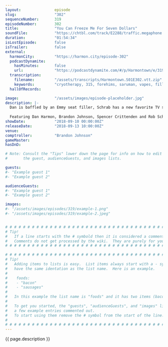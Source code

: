 ```yaml
---
layout:               episode
slug:                 "302"
sequenceNumber:       319
episodeNumber:        302
title:                "You Can Freeze Me For Seven Dollars"
soundFile:            "https://chtbl.com/track/E2288/traffic.megaphone.fm/STA3432050954.mp3?updated=1596747251"
duration:             "01:54:34"
isLostEpisode:        false
isTrailer:            false
external:
  harmonCity:         "https://harmon.city/episode-302"
  podcastDynamite:
    hasMinutes:       false
    url:              "https://podcastdynamite.com/#/p/Harmontown/e/319/302"
  transcription:
    filename:         "/assets/transcripts/Harmontown.S01E302.vtt.zip"
    keywords:         "cryotherapy, 315, forehims, saruman, vapes, filler, dah, rambo, spoof, costco, cher, clientele, roundup, gummy, tampons, wicker, pleading, horse's, levar, bonded, nicholas, hart, wrapper, $70, burton"
  hallOfRecords:      

image:                "/assets/images/episode-placeholder.jpg"
description: |-
  Dan is baffled by an Emmy seat filler, Schrab has a new favorite TV show, and what happened to Wicker Man?
  
  Featuring Dan Harmon, Brandon Johnson, Spencer Crittenden and Rob Schrab.
showDate:             "2018-09-10 00:00:00Z"
releaseDate:          "2018-09-13 10:00:00Z"
venue:                
comptroller:          "Brandon Johnson"
gameMaster:           
hasDnD:               

# Note: Consult the "Tips" lower down the page for info on how to edit
#       the guest, audienceGuests, and images lists.

guests:
#- "Example guest 1"
#- "Example guest 2"

audienceGuests:
#- "Example guest 1"
#- "Example guest 2"

images:
#- "/assets/images/episodes/319/example-1.png"
#- "/assets/images/episodes/319/example-2.jpeg"


# # # # # # # # # # # # # # # # # # # # # # # # # # # # # # # # # # # # # # # # # # # # #
# Tip!
#   If a line starts with the # symbold then it is considered a comment.
#   Comments do not get processed by the wiki.  They are purely for your information.
# # # # # # # # # # # # # # # # # # # # # # # # # # # # # # # # # # # # # # # # # # # # #

# # # # # # # # # # # # # # # # # # # # # # # # # # # # # # # # # # # # # # # # # # # # #
# Tip!
#   Adding items to lists is easy.  List items always start with a - symbol and have
#   have the same identation as the list name.  Here is an example.
#
#    foods:
#    - "bacon"
#    - "sausages"
#
#   In this example the list name is "foods" and it has two items (bacon, and sausages).
#
#   To get you started, the "guests", "audienceGuests", and "images" lists below have
#   a few example entries commented out.
#   To start using them remove the # symbol from the start of the line.
#
# # # # # # # # # # # # # # # # # # # # # # # # # # # # # # # # # # # # # # # # # # # # #
---
```


<!-- The episode description will be rendered here -->
{{ page.description }}

<!-- Add your content BELOW here -->
<!-- vvvvvvvvvvvvvvvvvvvvvvvvvvv -->




<!-- ^^^^^^^^^^^^^^^^^^^^^^^^^^^ -->
<!-- Add your content ABOVE here -->

<!-- The episode gallery will be rendered here -->